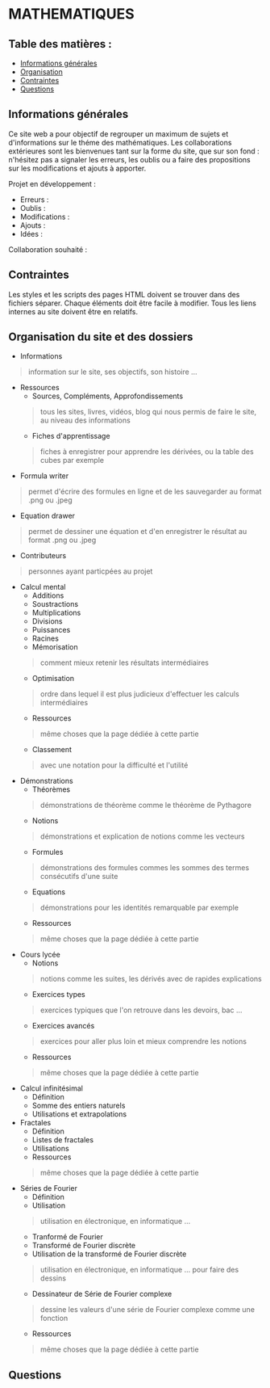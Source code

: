 # MATHEMATIQUES

## Table des matières :
* [Informations générales](#informations-générales)
* [Organisation](#organisation-du-site-et-des-dossiers)
* [Contraintes](#contraintes)
* [Questions](#questions)
## Informations générales
Ce site web a pour objectif de regrouper un maximum de sujets et d'informations sur le théme des mathématiques. Les collaborations extérieures sont les bienvenues 
tant sur la forme du site, que sur son fond : n'hésitez pas a signaler les erreurs, les oublis ou a faire des propositions sur les modifications et ajouts à apporter.

Projet en développement :

- Erreurs :
- Oublis :
- Modifications :
- Ajouts :
- Idées :

Collaboration souhaité :
 
## Contraintes

Les styles et les scripts des pages HTML doivent se trouver dans des fichiers séparer.
Chaque éléments doit être facile à modifier.
Tous les liens internes au site doivent être en relatifs.

## Organisation du site et des dossiers
- Informations 
> information sur le site, ses objectifs, son histoire ... 
- Ressources  
  * Sources, Compléments, Approfondissements
  > tous les sites, livres, vidéos, blog qui nous permis de faire le site, au niveau des informations
  * Fiches d'apprentissage 
  > fiches à enregistrer pour apprendre les dérivées, ou la table des cubes par exemple 
- Formula writer 
> permet d'écrire des formules en ligne et de les sauvegarder au format .png ou .jpeg 
- Equation drawer
> permet de dessiner une équation et d'en enregistrer le résultat au format .png ou .jpeg
- Contributeurs 
> personnes ayant particpées au projet 
- Calcul mental 
  * Additions
  * Soustractions
  * Multiplications
  * Divisions
  * Puissances
  * Racines
  * Mémorisation
  > comment mieux retenir les résultats intermédiaires 
  * Optimisation
  > ordre dans lequel il est plus judicieux d'effectuer les calculs intermédiaires 
  * Ressources
  > même choses que la page dédiée à cette partie 
  * Classement
  > avec une notation pour la difficulté et l'utilité 
- Démonstrations
  * Théorèmes
  > démonstrations de théorème comme le théorème de Pythagore 
  * Notions
  > démonstrations et explication de notions comme les vecteurs 
  * Formules
  > démonstrations des formules commes les sommes des termes consécutifs d'une suite 
  * Equations
  > démonstrations pour les identités remarquable par exemple 
  * Ressources
  > même choses que la page dédiée à cette partie 
- Cours lycée
  * Notions
  > notions comme les suites, les dérivés avec de rapides explications 
  * Exercices types
  > exercices typiques que l'on retrouve dans les devoirs, bac ... 
  * Exercices avancés
  > exercices pour aller plus loin et mieux comprendre les notions 
  * Ressources
  > même choses que la page dédiée à cette partie 
- Calcul infinitésimal
  * Définition
  * Somme des entiers naturels
  * Utilisations et extrapolations
- Fractales
  * Définition
  * Listes de fractales
  * Utilisations
  * Ressources
  > même choses que la page dédiée à cette partie 
- Séries de Fourier
  * Définition
  * Utilisation
  > utilisation en électronique, en informatique ... 
  * Tranformé de Fourier
  * Transformé de Fourier discrète
  * Utilisation de la transformé de Fourier discrète
  > utilisation en électronique, en informatique ... pour faire des dessins 
  * Dessinateur de Série de Fourier complexe
  > dessine les valeurs d'une série de Fourier complexe comme une fonction 
  * Ressources
  > même choses que la page dédiée à cette partie

## Questions

